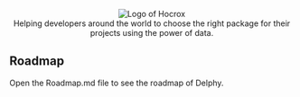 <p align="center">
 <img src="https://ik.imagekit.io/delphy/Logo_BIG_OZmFHvRtQ.png?ik-sdk-version=javascript-1.4.3&updatedAt=1647697995034" alt="Logo of Hocrox" />
 <br />
Helping developers around the world to choose the right package for their projects using the power of data.
</p>

## Roadmap

Open the Roadmap.md file to see the roadmap of Delphy.
